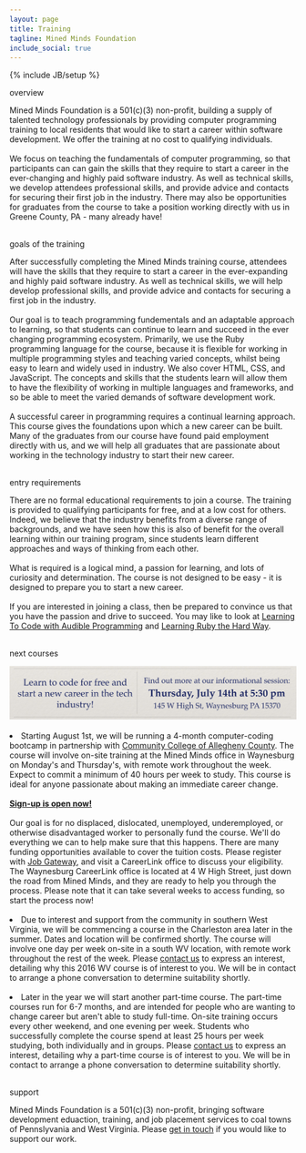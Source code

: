 ```yaml
---
layout: page
title: Training
tagline: Mined Minds Foundation
include_social: true
---
```

{% include JB/setup %}

<section id="research" class="centered">
  <p class="section-title"><span>overview</span></p>
  Mined Minds Foundation is a 501(c)(3) non-profit, building a supply of talented technology professionals by providing computer programming training to local residents that would like to start a career within software development. We offer the training at no cost to qualifying individuals.
  <br><br>
  We focus on teaching the fundamentals of computer programming, so that participants can can gain the skills that they require to start a career in the ever-changing and highly paid software industry. As well as technical skills, we develop attendees professional skills, and provide advice and contacts for securing their first job in the industry. There may also be opportunities for graduates from the course to take a position working directly with us in Greene County, PA - many already have! 
  <br><br>
  <p class="section-title"><span>goals of the training</span></p>
  After successfully completing the Mined Minds training course, attendees will have the skills that they require to start a career in the ever-expanding and highly paid software industry. As well as technical skills, we will help develop professional skills, and provide advice and contacts for securing a first job in the industry.<br><br>
  Our goal is to teach programming fundementals and an adaptable approach to learning, so that students can continue to learn and succeed in the ever changing programming ecosystem. Primarily, we use the Ruby programming language for the course, because it is flexible for working in multiple programming styles and teaching varied concepts, whilst being easy to learn and widely used in industry. We also cover HTML, CSS, and JavaScript. The concepts and skills that the students learn will allow them to have the flexibility of working in multiple languages and frameworks, and so be able to meet the varied demands of software development work.
  <br><br>
  A successful career in programming requires a continual learning approach. This course gives the foundations upon which a new career can be built. Many of the graduates from our course have found paid employment directly with us, and we will help all graduates that are passionate about working in the technology industry to start their new career.<br><br>
  <p class="section-title"><span>entry requirements</span></p>
  There are no formal educational requirements to join a course. The training is provided to qualifying participants for free, and at a low cost for others. Indeed, we believe that the industry benefits from a diverse range of backgrounds, and we have seen how this is also of benefit for the overall learning within our training program, since students learn different approaches and ways of thinking from each other.
  <br><br>
  What is required is a logical mind, a passion for learning, and lots of curiosity and determination. The course is not designed to be easy - it is designed to prepare you to start a new career.
  <br><br>
  If you are interested in joining a class, then be prepared to convince us that you have the passion and drive to succeed. You may like to look at <a href="http://jonathangraham.github.io/2015/08/13/Teaching%20Programming%20with%20SonicPi/">Learning To Code with Audible Programming</a> and <a href="http://learnrubythehardway.org/book/">Learning Ruby the Hard Way</a>.
  <br><br>
  <p class="section-title"><span>next courses</span></p>
    <a href="https://www.facebook.com/events/291744604509356/"><img src="/assets/images/info_session.png" alt="Join us for an informational session on Thursday, July 14th at 5:30 pm." class="image"></a><br><br>
    <li>Starting August 1st, we will be running a 4-month computer-coding bootcamp in partnership with <a href="https://www.ccac.edu/">Community College of Allegheny County</a>. The course will involve on-site training at the Mined Minds office in Waynesburg on Monday's and Thursday's, with remote work throughout the week. Expect to commit a minimum of 40 hours per week to study. This course is ideal for anyone passionate about making an immediate career change.<br><br>
    <b><a href="https://www.ccac.edu/Computer_Coding_Boot_Camp/">Sign-up is open now!</a></b><br><br>
    Our goal is for no displaced, dislocated, unemployed, underemployed, or otherwise disadvantaged worker to personally fund the course. We'll do everything we can to help make sure that this happens. There are many funding opportunities available to cover the tuition costs. Please register with <a href="https://www.jobgateway.pa.gov/jponline/JobSeeker/ManageServices/CourseDetails.aspx?Mu63At4oSABZWGqDSQVh0ZbRZlz_5bjCkHj4F7TEhStEer4vRpyWxNskZJ9L6M8K0XRwNNzd0HwQ@H9Vg1OwsQ--qctAyWW4Xamgs1rZjjJO0eGnDr13yWfntZE9wpHRHFeXq42aAnyO">Job Gateway</a>, and visit a CareerLink office to discuss your eligibility. The Waynesburg CareerLink office is located at 4 W High Street, just down the road from Mined Minds, and they are ready to help you through the process. Please note that it can take several weeks to access funding, so start the process now!</li><br>
    <li>Due to interest and support from the community in southern West Virginia, we will be commencing a course in the Charleston area later in the summer. Dates and location will be confirmed shortly. The course will involve one day per week on-site in a south WV location, with remote work throughout the rest of the week. Please <a href="contact.html">contact us</a> to express an interest, detailing why this 2016 WV course is of interest to you. We will be in contact to arrange a phone conversation to determine suitability shortly.</li><br>
    <li>Later in the year we will start another part-time course. The part-time courses run for 6-7 months, and are intended for people who are wanting to change career but aren't able to study full-time. On-site training occurs every other weekend, and one evening per week. Students who successfully complete the course spend at least 25 hours per week studying, both individually and in groups. Please <a href="contact.html">contact us</a> to express an interest, detailing why a part-time course is of interest to you. We will be in contact to arrange a phone conversation to determine suitability shortly.</li><br> 
  <p class="section-title"><span>support</span></p>
    Mined Minds Foundation is a 501(c)(3) non-profit, bringing software development eduaction, training, and job placement services to coal towns of Pennslyvania and West Virginia. Please <a href="contact.html">get in touch</a> if you would like to support our work.
</section>